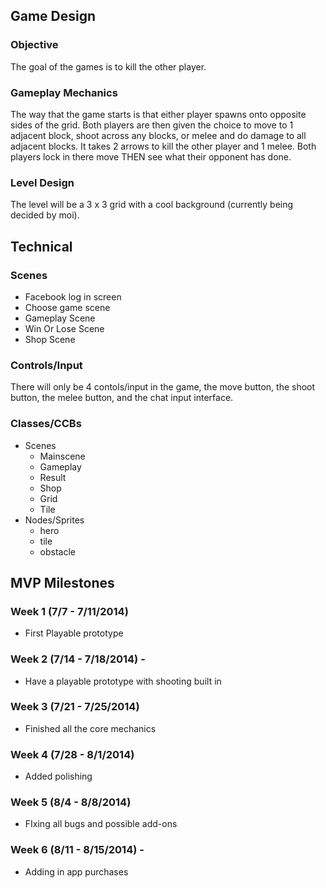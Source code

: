 ## Game Design
### Objective
The goal of the games is to kill the other player.

### Gameplay Mechanics
The way that the game starts is that either player spawns onto opposite sides of the grid. Both players are then given the choice to move to 1 adjacent block, shoot across any blocks, or melee and do damage to all adjacent blocks. It takes 2 arrows to kill the other player and 1 melee. Both players lock in there move THEN see what their opponent has done.

### Level Design
The level will be a 3 x 3 grid with a cool background (currently being decided by moi).


## Technical
### Scenes
* Facebook log in screen
* Choose game scene
* Gameplay Scene
* Win Or Lose Scene
* Shop Scene

### Controls/Input
There will only be 4 contols/input in the game, the move button, the shoot button, the melee button, and the chat input interface.

### Classes/CCBs
* Scenes
  * Mainscene
  * Gameplay
  * Result
  * Shop
  * Grid
  * Tile
* Nodes/Sprites
  * hero
  * tile
  * obstacle


## MVP Milestones

### Week 1 (7/7 - 7/11/2014)
* First Playable prototype 

### Week 2 (7/14 - 7/18/2014) - 
* Have a playable prototype with shooting built in

### Week 3 (7/21 - 7/25/2014)
* Finished all the core mechanics

### Week 4 (7/28 - 8/1/2014)
* Added polishing

### Week 5 (8/4 - 8/8/2014)
* FIxing all bugs and possible add-ons

### Week 6 (8/11 - 8/15/2014) - 
* Adding in app purchases
